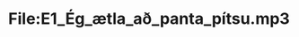 ---
title: File:E1_Ég_ætla_að_panta_pítsu.mp3
recording of: Ég ætla að panta pítsu.
reading speed: slow
speaker: E
license: CC0
---